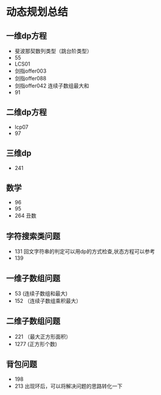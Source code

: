 # 动态规划总结

## 一维dp方程

- 斐波那契数列类型（跳台阶类型）
- 55
- LCS01
- 剑指offer003
- 剑指offer088
- 剑指offer042 连续子数组最大和
- 91

## 二维dp方程

- lcp07
- 97

## 三维dp

- 241

## 数学

- 96
- 95
- 264 丑数

## 字符搜索类问题

- 131 回文字符串的判定可以用dp的方式检查,状态方程可以参考
- 139

## 一维子数组问题

- 53 (连续子数组和最大)
- 152 （连续子数组乘积最大）

## 二维子数组问题

- 221 （最大正方形面积）
- 1277 (正方形个数)

## 背包问题

- 198
- 213 出现环后，可以将解决问题的思路转化一下

